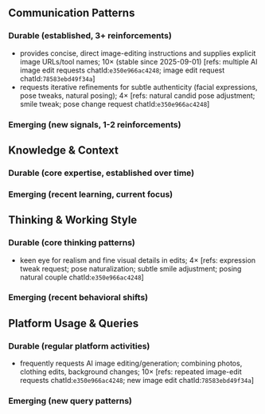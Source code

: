 ## Communication Patterns
### Durable (established, 3+ reinforcements)
- provides concise, direct image-editing instructions and supplies explicit image URLs/tool names; 10× (stable since 2025-09-01) [refs: multiple AI image edit requests chatId:`e350e966ac4248`; image edit request chatId:`78583ebd49f34a`]
- requests iterative refinements for subtle authenticity (facial expressions, pose tweaks, natural posing); 4× [refs: natural candid pose adjustment; smile tweak; pose change request chatId:`e350e966ac4248`]

### Emerging (new signals, 1-2 reinforcements)

## Knowledge & Context
### Durable (core expertise, established over time)

### Emerging (recent learning, current focus)

## Thinking & Working Style
### Durable (core thinking patterns)
- keen eye for realism and fine visual details in edits; 4× [refs: expression tweak request; pose naturalization; subtle smile adjustment; posing natural couple chatId:`e350e966ac4248`]

### Emerging (recent behavioral shifts)

## Platform Usage & Queries
### Durable (regular platform activities)
- frequently requests AI image editing/generation; combining photos, clothing edits, background changes; 10× [refs: repeated image-edit requests chatId:`e350e966ac4248`; new image edit chatId:`78583ebd49f34a`]

### Emerging (new query patterns)